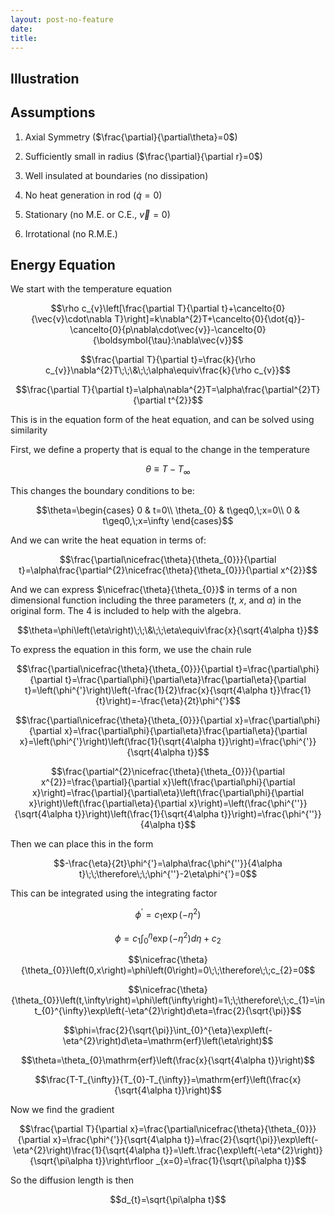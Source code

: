 ```yaml
---
layout: post-no-feature
date: 
title: 
---
```



Illustration
------------

Assumptions
-----------

1.  Axial Symmetry ($\frac{\partial}{\partial\theta}=0$)

2.  Sufficiently small in radius ($\frac{\partial}{\partial r}=0$)

3.  Well insulated at boundaries (no dissipation)

4.  No heat generation in rod ($\dot{q}=0$)

5.  Stationary (no M.E. or C.E., $\vec{v}=0$)

6.  Irrotational (no R.M.E.)

Energy Equation
---------------

We start with the temperature equation

$$\rho c_{v}\left[\frac{\partial T}{\partial t}+\cancelto{0}{\vec{v}\cdot\nabla T}\right]=k\nabla^{2}T+\cancelto{0}{\dot{q}}-\cancelto{0}{p\nabla\cdot\vec{v}}-\cancelto{0}{\boldsymbol{\tau}:\nabla\vec{v}}$$

$$\frac{\partial T}{\partial t}=\frac{k}{\rho c_{v}}\nabla^{2}T\;\;\&\;\;\alpha\equiv\frac{k}{\rho c_{v}}$$

$$\frac{\partial T}{\partial t}=\alpha\nabla^{2}T=\alpha\frac{\partial^{2}T}{\partial t^{2}}$$

This is in the equation form of the heat equation, and can be solved
using similarity

First, we define a property that is equal to the change in the
temperature

$$\theta\equiv T-T_{\infty}$$

This changes the boundary conditions to be:

$$\theta=\begin{cases}
0 & t=0\\
\theta_{0} & t\geq0,\;x=0\\
0 & t\geq0,\;x=\infty
\end{cases}$$

And we can write the heat equation in terms of:

$$\frac{\partial\nicefrac{\theta}{\theta_{0}}}{\partial t}=\alpha\frac{\partial^{2}\nicefrac{\theta}{\theta_{0}}}{\partial x^{2}}$$

And we can express $\nicefrac{\theta}{\theta_{0}}$ in terms of a non
dimensional function including the three parameters ($t$, $x$, and
$\alpha$) in the original form. The $4$ is included to help with the
algebra.

$$\theta=\phi\left(\eta\right)\;\;\&\;\;\eta\equiv\frac{x}{\sqrt{4\alpha t}}$$

To express the equation in this form, we use the chain rule

$$\frac{\partial\nicefrac{\theta}{\theta_{0}}}{\partial t}=\frac{\partial\phi}{\partial t}=\frac{\partial\phi}{\partial\eta}\frac{\partial\eta}{\partial t}=\left(\phi^{'}\right)\left(-\frac{1}{2}\frac{x}{\sqrt{4\alpha t}}\frac{1}{t}\right)=-\frac{\eta}{2t}\phi^{'}$$

$$\frac{\partial\nicefrac{\theta}{\theta_{0}}}{\partial x}=\frac{\partial\phi}{\partial x}=\frac{\partial\phi}{\partial\eta}\frac{\partial\eta}{\partial x}=\left(\phi^{'}\right)\left(\frac{1}{\sqrt{4\alpha t}}\right)=\frac{\phi^{'}}{\sqrt{4\alpha t}}$$

$$\frac{\partial^{2}\nicefrac{\theta}{\theta_{0}}}{\partial x^{2}}=\frac{\partial}{\partial x}\left(\frac{\partial\phi}{\partial x}\right)=\frac{\partial}{\partial\eta}\left(\frac{\partial\phi}{\partial x}\right)\left(\frac{\partial\eta}{\partial x}\right)=\left(\frac{\phi^{''}}{\sqrt{4\alpha t}}\right)\left(\frac{1}{\sqrt{4\alpha t}}\right)=\frac{\phi^{''}}{4\alpha t}$$

Then we can place this in the form

$$-\frac{\eta}{2t}\phi^{'}=\alpha\frac{\phi^{''}}{4\alpha t}\;\;\therefore\;\;\phi^{''}-2\eta\phi^{'}=0$$

This can be integrated using the integrating factor

$$\phi^{'}=c_{1}\exp\left(-\eta^{2}\right)$$

$$\phi=c_{1}\int_{0}^{\eta}\exp\left(-\eta^{2}\right)d\eta+c_{2}$$

$$\nicefrac{\theta}{\theta_{0}}\left(0,x\right)=\phi\left(0\right)=0\;\;\therefore\;\;c_{2}=0$$

$$\nicefrac{\theta}{\theta_{0}}\left(t,\infty\right)=\phi\left(\infty\right)=1\;\;\therefore\;\;c_{1}=\int_{0}^{\infty}\exp\left(-\eta^{2}\right)d\eta=\frac{2}{\sqrt{\pi}}$$

$$\phi=\frac{2}{\sqrt{\pi}}\int_{0}^{\eta}\exp\left(-\eta^{2}\right)d\eta=\mathrm{erf}\left(\eta\right)$$

$$\theta=\theta_{0}\mathrm{erf}\left(\frac{x}{\sqrt{4\alpha t}}\right)$$

$$\frac{T-T_{\infty}}{T_{0}-T_{\infty}}=\mathrm{erf}\left(\frac{x}{\sqrt{4\alpha t}}\right)$$

Now we find the gradient

$$\frac{\partial T}{\partial x}=\frac{\partial\nicefrac{\theta}{\theta_{0}}}{\partial x}=\frac{\phi^{'}}{\sqrt{4\alpha t}}=\frac{2}{\sqrt{\pi}}\exp\left(-\eta^{2}\right)\frac{1}{\sqrt{4\alpha t}}=\left.\frac{\exp\left(-\eta^{2}\right)}{\sqrt{\pi\alpha t}}\right\rfloor _{x=0}=\frac{1}{\sqrt{\pi\alpha t}}$$

So the diffusion length is then

$$d_{t}=\sqrt{\pi\alpha t}$$
